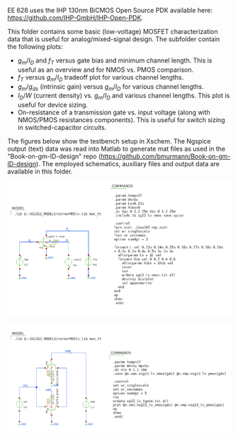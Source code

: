 EE 628 uses the IHP 130nm BiCMOS Open Source PDK available here: https://github.com/IHP-GmbH/IHP-Open-PDK.  

This folder contains some basic (low-voltage) MOSFET characterization data that is useful for analog/mixed-signal design. The subfolder contain the following plots:  
* $g_m/I_D$ and $f_T$ versus gate bias and minimum channel length. This is useful as an overview and for NMOS vs. PMOS comparison.
* $f_T$ versus $g_m/I_D$ tradeoff plot for various channel lengths.
* $g_m/g_{ds}$ (intrinsic gain) versus $g_m/I_D$ for various channel lengths.
* $I_D/W$ (current density) vs. $g_m/I_D$ and various channel lengths. This plot is useful for device sizing.
* On-resistance of a transmission gate vs. input voltage (along with NMOS/PMOS resistances components). This is useful for switch sizing in switched-capacitor circuits.  

The figures below show the testbench setup in Xschem. The Ngspice output (text) data was read into Matlab to generate mat files as used in the "Book-on-gm-ID-design" repo (https://github.com/bmurmann/Book-on-gm-ID-design). The employed schematics, auxiliary files and output data are available in this folder.

<p align="center">
   <img src="./img/tb_sg13_lv_nmos.png" width="800" />
</p>

<p align="center">
   <img src="./img/tb_sg13_lv_tgate.png" width="800" />
</p>

